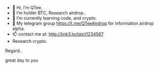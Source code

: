 - 👋 Hi, I’m QTee.
- 👀 I’m holder BTC, Research airdrop..
- 🌱 I’m currently learning code, and crypto.
- 💞️ My telegram group https://t.me/QTeeAirdrop for information airdrop alpha.
- 📫 contact me at: http://link3.to/taict1234567
- Research crypto.
<!--
 ✨ special ✨ repository because its `README.md` (this file) appears on your GitHub profile.
You can click the Preview link to take a look at your changes.
---> Regard.. 
great day to you
